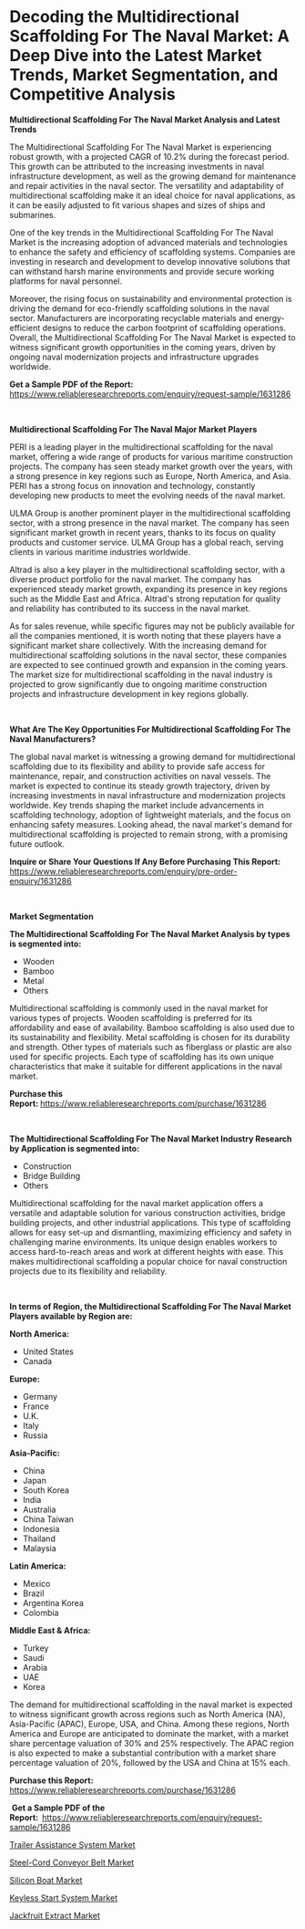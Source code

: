<p><h1>Decoding the Multidirectional Scaffolding For The Naval Market: A Deep Dive into the Latest Market Trends, Market Segmentation, and Competitive Analysis</h1></p><p><strong>Multidirectional Scaffolding For The Naval Market Analysis and Latest Trends</strong></p>
<p><p>The Multidirectional Scaffolding For The Naval Market is experiencing robust growth, with a projected CAGR of 10.2% during the forecast period. This growth can be attributed to the increasing investments in naval infrastructure development, as well as the growing demand for maintenance and repair activities in the naval sector. The versatility and adaptability of multidirectional scaffolding make it an ideal choice for naval applications, as it can be easily adjusted to fit various shapes and sizes of ships and submarines.</p><p>One of the key trends in the Multidirectional Scaffolding For The Naval Market is the increasing adoption of advanced materials and technologies to enhance the safety and efficiency of scaffolding systems. Companies are investing in research and development to develop innovative solutions that can withstand harsh marine environments and provide secure working platforms for naval personnel.</p><p>Moreover, the rising focus on sustainability and environmental protection is driving the demand for eco-friendly scaffolding solutions in the naval sector. Manufacturers are incorporating recyclable materials and energy-efficient designs to reduce the carbon footprint of scaffolding operations. Overall, the Multidirectional Scaffolding For The Naval Market is expected to witness significant growth opportunities in the coming years, driven by ongoing naval modernization projects and infrastructure upgrades worldwide.</p></p>
<p><strong>Get a Sample PDF of the Report:&nbsp;</strong> <a href="https://www.reliableresearchreports.com/enquiry/request-sample/1631286">https://www.reliableresearchreports.com/enquiry/request-sample/1631286</a></p>
<p>&nbsp;</p>
<p><strong>Multidirectional Scaffolding For The Naval Major Market Players</strong></p>
<p><p>PERI is a leading player in the multidirectional scaffolding for the naval market, offering a wide range of products for various maritime construction projects. The company has seen steady market growth over the years, with a strong presence in key regions such as Europe, North America, and Asia. PERI has a strong focus on innovation and technology, constantly developing new products to meet the evolving needs of the naval market.</p><p>ULMA Group is another prominent player in the multidirectional scaffolding sector, with a strong presence in the naval market. The company has seen significant market growth in recent years, thanks to its focus on quality products and customer service. ULMA Group has a global reach, serving clients in various maritime industries worldwide.</p><p>Altrad is also a key player in the multidirectional scaffolding sector, with a diverse product portfolio for the naval market. The company has experienced steady market growth, expanding its presence in key regions such as the Middle East and Africa. Altrad's strong reputation for quality and reliability has contributed to its success in the naval market.</p><p>As for sales revenue, while specific figures may not be publicly available for all the companies mentioned, it is worth noting that these players have a significant market share collectively. With the increasing demand for multidirectional scaffolding solutions in the naval sector, these companies are expected to see continued growth and expansion in the coming years. The market size for multidirectional scaffolding in the naval industry is projected to grow significantly due to ongoing maritime construction projects and infrastructure development in key regions globally.</p></p>
<p>&nbsp;</p>
<p><strong>What Are The Key Opportunities For Multidirectional Scaffolding For The Naval Manufacturers?</strong></p>
<p><p>The global naval market is witnessing a growing demand for multidirectional scaffolding due to its flexibility and ability to provide safe access for maintenance, repair, and construction activities on naval vessels. The market is expected to continue its steady growth trajectory, driven by increasing investments in naval infrastructure and modernization projects worldwide. Key trends shaping the market include advancements in scaffolding technology, adoption of lightweight materials, and the focus on enhancing safety measures. Looking ahead, the naval market's demand for multidirectional scaffolding is projected to remain strong, with a promising future outlook.</p></p>
<p><strong>Inquire or Share Your Questions If Any Before Purchasing This Report:</strong> <a href="https://www.reliableresearchreports.com/enquiry/pre-order-enquiry/1631286">https://www.reliableresearchreports.com/enquiry/pre-order-enquiry/1631286</a></p>
<p>&nbsp;</p>
<p><strong>Market Segmentation</strong></p>
<p><strong>The Multidirectional Scaffolding For The Naval Market Analysis by types is segmented into:</strong></p>
<p><ul><li>Wooden</li><li>Bamboo</li><li>Metal</li><li>Others</li></ul></p>
<p><p>Multidirectional scaffolding is commonly used in the naval market for various types of projects. Wooden scaffolding is preferred for its affordability and ease of availability. Bamboo scaffolding is also used due to its sustainability and flexibility. Metal scaffolding is chosen for its durability and strength. Other types of materials such as fiberglass or plastic are also used for specific projects. Each type of scaffolding has its own unique characteristics that make it suitable for different applications in the naval market.</p></p>
<p><strong>Purchase this Report:&nbsp;</strong><a href="https://www.reliableresearchreports.com/purchase/1631286">https://www.reliableresearchreports.com/purchase/1631286</a></p>
<p>&nbsp;</p>
<p><strong>The Multidirectional Scaffolding For The Naval Market Industry Research by Application is segmented into:</strong></p>
<p><ul><li>Construction</li><li>Bridge Building</li><li>Others</li></ul></p>
<p><p>Multidirectional scaffolding for the naval market application offers a versatile and adaptable solution for various construction activities, bridge building projects, and other industrial applications. This type of scaffolding allows for easy set-up and dismantling, maximizing efficiency and safety in challenging marine environments. Its unique design enables workers to access hard-to-reach areas and work at different heights with ease. This makes multidirectional scaffolding a popular choice for naval construction projects due to its flexibility and reliability.</p></p>
<p>&nbsp;</p>
<p><strong>In terms of Region, the Multidirectional Scaffolding For The Naval Market Players available by Region are:</strong></p>
<p>
    <p> <strong> North America: </strong>
        <ul>
            <li>United States</li>
            <li>Canada</li>
        </ul>
        </p> 
    <p> <strong> Europe: </strong>
        <ul>
            <li>Germany</li>
            <li>France</li>
            <li>U.K.</li>
            <li>Italy</li>
            <li>Russia</li>
        </ul>
        </p> 
    <p> <strong> Asia-Pacific: </strong>
        <ul>
            <li>China</li>
            <li>Japan</li>
            <li>South Korea</li>
            <li>India</li>
            <li>Australia</li>
            <li>China Taiwan</li>
            <li>Indonesia</li>
            <li>Thailand</li>
            <li>Malaysia</li>
        </ul>
        </p> 
    <p> <strong> Latin America: </strong>
        <ul>
            <li>Mexico</li>
            <li>Brazil</li>
            <li>Argentina Korea</li>
            <li>Colombia</li>
        </ul>
        </p> 
    <p> <strong> Middle East & Africa: </strong>
        <ul>
            <li>Turkey</li>
            <li>Saudi</li>
            <li>Arabia</li>
            <li>UAE</li>
            <li>Korea</li>
        </ul>
    </p>
    </p>
<p><p>The demand for multidirectional scaffolding in the naval market is expected to witness significant growth across regions such as North America (NA), Asia-Pacific (APAC), Europe, USA, and China. Among these regions, North America and Europe are anticipated to dominate the market, with a market share percentage valuation of 30% and 25% respectively. The APAC region is also expected to make a substantial contribution with a market share percentage valuation of 20%, followed by the USA and China at 15% each.</p></p>
<p><strong>Purchase this Report: </strong><a href="https://www.reliableresearchreports.com/purchase/1631286">https://www.reliableresearchreports.com/purchase/1631286</a></p>
<p>&nbsp;<strong>Get a Sample PDF of the Report:&nbsp;&nbsp;</strong><a href="https://www.reliableresearchreports.com/enquiry/request-sample/1631286">https://www.reliableresearchreports.com/enquiry/request-sample/1631286</a></p>
<p><strong></strong></p>
<p><p><a href="https://fearless-okapi-6c8.notion.site/Trailer-Assistance-System-Market-Size-Share-Trends-Analysis-Report-By-Application-Regional-Outlo-dc68df944027427ab3c4ec191c8684a1">Trailer Assistance System Market</a></p><p><a href="https://scarlet-rocket-c63.notion.site/Steel-Cord-Conveyor-Belt-Market-Size-Furnishes-Valuable-Information-Encompassing-Market-Share-Marke-d2489c57694040b29f454b41889a0fd1">Steel-Cord Conveyor Belt Market</a></p><p><a href="https://view.publitas.com/reportprime-1/silicon-boat-market-with-the-goal-of-estimating-the-market-size-and-future-growth-potential-of-various-market-segments-based-on-component-applications-end-user-and-region/">Silicon Boat Market</a></p><p><a href="https://zircon-bluebell-299.notion.site/Keyless-Start-System-Market-Centers-on-Aspects-such-as-Market-Growth-Market-Share-Market-Opportuni-70612af93daf47c79a65dddda0d8b9b0">Keyless Start System Market</a></p><p><a href="https://view.publitas.com/reportprime-1/jackfruit-extract-market-with-the-goal-of-estimating-the-market-size-and-future-growth-potential-of-various-market-segments-based-on-component-applications-end-user-and-region/">Jackfruit Extract Market</a></p></p>